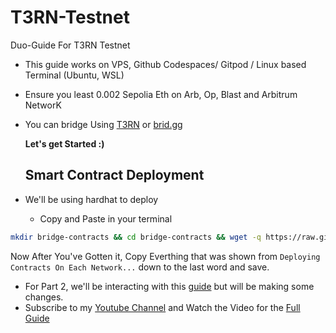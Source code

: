 # T3RN-Testnet
Duo-Guide For T3RN Testnet
- This guide works on VPS, Github Codespaces/ Gitpod / Linux based Terminal (Ubuntu, WSL)
- Ensure you least 0.002 Sepolia Eth on Arb, Op, Blast and Arbitrum NetworK
- You can bridge Using [T3RN](https://bridge.t1rn.io/) or [brid.gg](https://testnet.brid.gg/)

  **Let's get Started :)**

  <h2>Smart Contract Deployment</h2>
  
- We'll be using hardhat to deploy 

   - Copy and Paste in your terminal

```bash
mkdir bridge-contracts && cd bridge-contracts && wget -q https://raw.githubusercontent.com/WillzyDollarrzz/T3RN-Testnet/refs/heads/main/bridge-contracts.sh && chmod +x bridge-contracts.sh && ./bridge-contracts.sh
```
Now After You've Gotten it, Copy Everthing that was shown from `Deploying Contracts On Each Network...` down to the last word and save.

- For Part 2, we'll be interacting with this [guide](https://github.com/adityapatil343/t3rn-bot) but will be making some changes.
- Subscribe to my [Youtube Channel](https://www.youtube.com/@willzydollarrzz) and Watch the Video for the [Full Guide]() 
